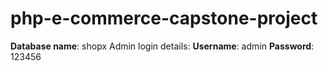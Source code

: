 # php-e-commerce-capstone-project
**Database name**: shopx
Admin login details:
**Username**: admin
**Password**: 123456
